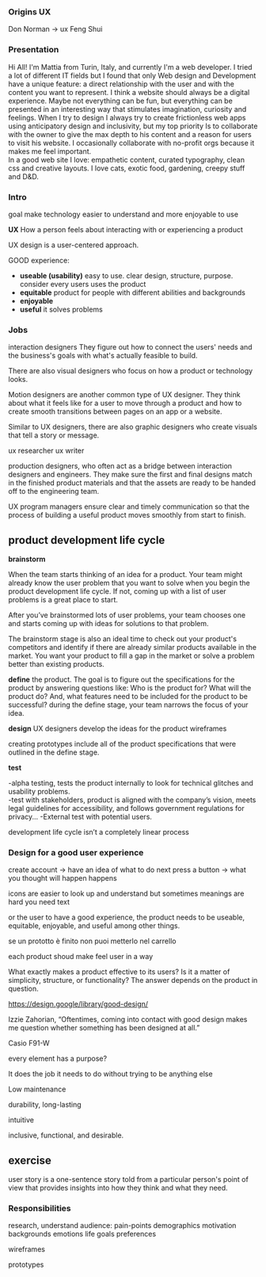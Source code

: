 ### Origins UX
Don Norman -> ux
Feng Shui

### Presentation

Hi All!
I'm Mattia from Turin, Italy, and currently I'm a web developer.
I tried a lot of different IT fields but I found that only Web design and Development have a unique feature: a direct relationship with the user and with the content you want to represent.
I think a website should always be a digital experience. Maybe not everything can be fun, but everything can be presented in an interesting way that stimulates imagination, curiosity and feelings. When I try to design I always try to create frictionless web apps using anticipatory design and inclusivity, but my top priority Is to collaborate with the owner to give the max depth to his content and a reason for users to visit his website. I occasionally collaborate with no-profit orgs because it makes me feel important.  
In a good web site I love: empathetic content, curated typography, clean css and creative layouts.
I love cats, exotic food, gardening, creepy stuff and D&D.


### Intro

goal make technology easier to understand and more enjoyable to use

**UX**
How a person feels about interacting with or experiencing a product

UX design is a user-centered approach.

GOOD experience:
- **useable (usability)** easy to use. clear design, structure, purpose.
consider every users uses the product
- **equitable** product for people with different abilities and backgrounds
- **enjoyable**
- **useful** it solves problems

### Jobs

interaction designers
They figure out how to connect the users' needs and the business's goals with what's actually feasible to build.

There are also visual designers who focus on how a product or technology looks.

Motion designers are another common type of UX designer. They think about what it feels like for a user to move through a product and how to create smooth transitions between pages on an app or a website.

Similar to UX designers, there are also graphic designers who create visuals that tell a story or message.

ux researcher
ux writer

production designers, who often act as a bridge between interaction designers and engineers. They make sure the first and final designs match in the finished product materials and that the assets are ready to be handed off to the engineering team.

UX program managers ensure clear and timely communication so that the process of building a useful product moves smoothly from start to finish.

## product development life cycle
**brainstorm**

When the team starts thinking of an idea for a product. Your team might already know the user problem that you want to solve when you begin the product development life cycle. If not, coming up with a list of user problems is a great place to start.

After you’ve brainstormed lots of user problems, your team chooses one and starts coming up with ideas for solutions to that problem.

The brainstorm stage is also an ideal time to check out your product's competitors and identify if there are already similar products available in the market. You want your product to fill a gap in the market or solve a problem better than existing products.

**define**
the product. The goal is to figure out the specifications for the product by answering questions like: Who is the product for? What will the product do? And, what features need to be included for the product to be successful?
during the define stage, your team narrows the focus of your idea.

**design**
UX designers develop the ideas for the product wireframes

creating prototypes
 include all of the product specifications that were outlined in the define stage.

 **test**

-alpha testing, tests the product internally to look for technical glitches and usability problems.  
-test with stakeholders, product is aligned with the company’s vision, meets legal guidelines for accessibility, and follows government regulations for privacy...
-External test with potential users.

development life cycle isn’t a completely linear process


### Design for a good user experience

create account -> have an idea of what to do next
press a button -> what you thought will happen happens


icons are easier to look up and understand
but sometimes meanings are hard you need text

or the user to have a good experience, the product needs to be useable, equitable, enjoyable, and useful among other things.

se un prototto è finito non puoi metterlo nel carrello

each product shoud make feel user in a way

What exactly makes a product effective to its users? Is it a matter of simplicity, structure, or functionality? The answer depends on the product in question.

https://design.google/library/good-design/

Izzie Zahorian, “Oftentimes, coming into contact with good design makes me question whether something has been designed at all.”

Casio F91-W

every element has a purpose?

It does the job it needs to do without trying to be anything else

Low maintenance

durability, long-lasting

intuitive

inclusive, functional, and desirable.


## exercise

 user story is a one-sentence story told from a particular person's point of view that provides insights into how they think and what they need.

 ### Responsibilities
 research, understand audience:
 pain-points
 demographics
 motivation
 backgrounds
 emotions
 life goals
preferences


wireframes

prototypes

